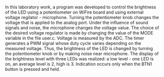 In this laboratory work, a program was developed to control the brightness of the LED using a potentiometer on WiFire board and using external voltage regilator - microphone. Turning the potentiometer knob changes the voltage that is applied to the analog port. Under the influence of sound signals and noise, the microphone changes the voltage value. The choice of the desired voltage regulator is made by changing the value of the MODE variable in the file user.c. Voltage is measured by the ADC. The timer generates a PWM signal whose duty cycle varies depending on the measured voltage. Thus, the brightness of the LED is changed by turning the potentiometer knob or by making noise near microphone.
The display of the brightness level with three LEDs was realized: a low level - one LED is on, an average level is 2, high is 3. Indication occurs only when the BTN1 button is pressed and held.